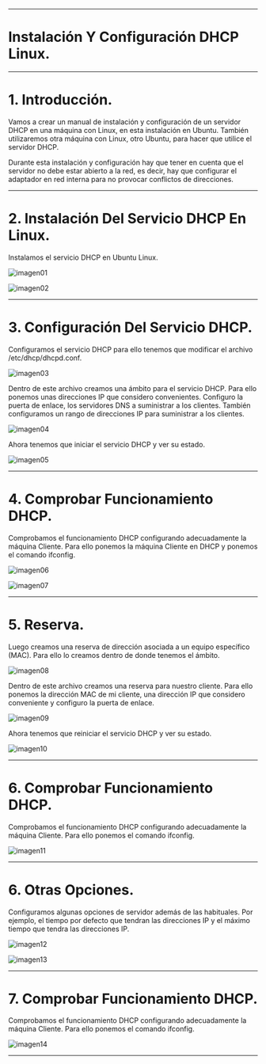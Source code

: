 ___

# **Instalación Y Configuración DHCP Linux.**

___

# **1. Introducción.**

Vamos a crear un manual de instalación y configuración de un servidor DHCP en una máquina con Linux, en esta instalación en Ubuntu. También utilizaremos otra máquina con Linux, otro Ubuntu, para hacer que utilice el servidor DHCP.

Durante esta instalación y configuración hay que tener en cuenta que el servidor no debe estar abierto a la red, es decir, hay que configurar el adaptador en red interna para no provocar conflictos de direcciones.

---

# **2. Instalación Del Servicio DHCP En Linux.**

Instalamos el servicio DHCP en Ubuntu Linux.

![imagen01](./images/instalacion_y_configuracion_dhcp_linux/01.png)

![imagen02](./images/instalacion_y_configuracion_dhcp_linux/02.png)

---

# **3. Configuración Del Servicio DHCP.**

Configuramos el servicio DHCP para ello tenemos que modificar el archivo /etc/dhcp/dhcpd.conf.

![imagen03](./images/instalacion_y_configuracion_dhcp_linux/03.png)

Dentro de este archivo creamos una ámbito para el servicio DHCP. Para ello ponemos unas direcciones IP que considero convenientes. Configuro la puerta de enlace, los servidores DNS a suministrar a los clientes. También configuramos un rango de direcciones IP para suministrar a los clientes.

![imagen04](./images/instalacion_y_configuracion_dhcp_linux/04.png)

Ahora tenemos que iniciar el servicio DHCP y ver su estado.

![imagen05](./images/instalacion_y_configuracion_dhcp_linux/05.png)
___

# **4. Comprobar Funcionamiento DHCP.**

Comprobamos el funcionamiento DHCP configurando adecuadamente la máquina Cliente. Para ello ponemos la máquina Cliente en DHCP y ponemos el comando ifconfig.

![imagen06](./images/instalacion_y_configuracion_dhcp_linux/06.png)

![imagen07](./images/instalacion_y_configuracion_dhcp_linux/07.png)

---

# **5. Reserva.**

Luego creamos una reserva de dirección asociada a un equipo específico (MAC). Para ello lo creamos dentro de donde tenemos el ámbito.

![imagen08](./images/instalacion_y_configuracion_dhcp_linux/08.png)

Dentro de este archivo creamos una reserva para nuestro cliente. Para ello ponemos la dirección MAC de mi cliente, una dirección IP que considero conveniente y configuro la puerta de enlace.

![imagen09](./images/instalacion_y_configuracion_dhcp_linux/09.png)

Ahora tenemos que reiniciar el servicio DHCP y ver su estado.

![imagen10](./images/instalacion_y_configuracion_dhcp_linux/10.png)

___

# **6. Comprobar Funcionamiento DHCP.**

Comprobamos el funcionamiento DHCP configurando adecuadamente la máquina Cliente. Para ello ponemos el comando ifconfig.

![imagen11](./images/instalacion_y_configuracion_dhcp_linux/11.png)
___

# **6. Otras Opciones.**

Configuramos algunas opciones de servidor además de las habituales. Por ejemplo, el tiempo por defecto que tendran las direcciones IP y el máximo tiempo que tendra las direcciones IP.

![imagen12](./images/instalacion_y_configuracion_dhcp_linux/12.png)

![imagen13](./images/instalacion_y_configuracion_dhcp_linux/13.png)
___

# **7. Comprobar Funcionamiento DHCP.**

Comprobamos el funcionamiento DHCP configurando adecuadamente la máquina Cliente. Para ello ponemos el comando ifconfig.

![imagen14](./images/instalacion_y_configuracion_dhcp_linux/14.png)

---
